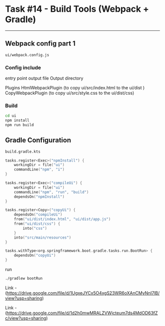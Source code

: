 # Task #14 - Build Tools (Webpack + Gradle)

---

## Webpack config part 1

```bash
ui/webpack.config.js
```

### Config include 

entry point
output file
Output directory

Plugins
    HtmlWebpackPlugin (to copy ui/src/index.html to the ui/dist )
    CopyWebpackPlugin (to copy ui/src/style.css to the ui/dist/css)


### Build 

```bash
cd ui
npm install
npm run build
```


## Gradle Configuration

```bash
build.gradle.kts
```

```kotlin
tasks.register<Exec>("npmInstall") {
    workingDir = file("ui")
    commandLine("npm", "i")
}

tasks.register<Exec>("compileUi") {
    workingDir = file("ui")
    commandLine("npm", "run", "build")
    dependsOn("npmInstall")
}

tasks.register<Copy>("copyUi") {
    dependsOn("compileUi")
    from("ui/dist/index.html", "ui/dist/app.js")
    from("ui/dist/css") {
        into("css")
    }
    into("src/main/resources")
}

tasks.withType<org.springframework.boot.gradle.tasks.run.BootRun> {
    dependsOn("copyUi")
}


```


run 

```bash
./gradlew bootRun
```



Link - (https://drive.google.com/file/d/1UgxeJYCx5O4xgS23WR6oXAnCMyNnI7lB/view?usp=sharing)


Link - (https://drive.google.com/file/d/1d2h0mwMRALZVWjcteum7ds4MdOD63fZc/view?usp=sharing)
